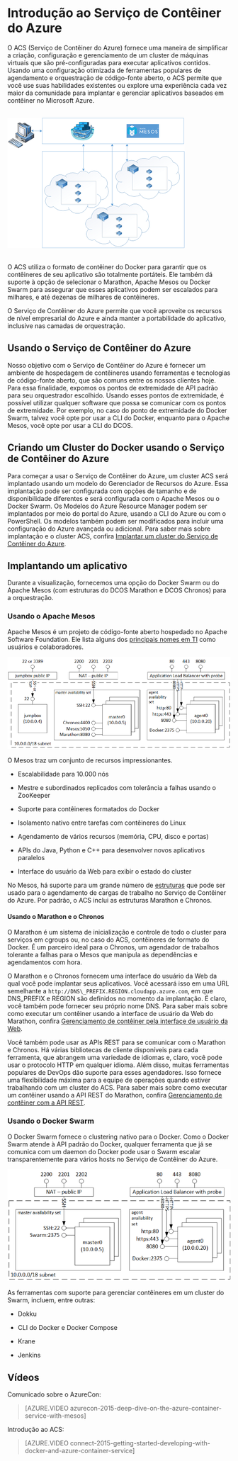 <properties
   pageTitle="Introdução ao Serviço do Contêiner do Azure | Microsoft Azure"
   description="O ACS (Serviço de Contêiner do Azure) fornece uma maneira de simplificar a criação, configuração e gerenciamento de um cluster de máquinas virtuais que são pré-configuradas para executar aplicativos contidos."
   services="container-service"
   documentationCenter=""
   authors="rgardler"
   manager="timlt"
   editor=""
   tags="acs, azure-container-service"
   keywords="Docker, Contêineres, Microsserviços, Mesos, Azure"/>
   
<tags
   ms.service="container-service"
   ms.devlang="na"
   ms.topic="article"
   ms.tgt_pltfrm="na"
   ms.workload="na"
   ms.date="02/16/2016"
   ms.author="rogardle"/>

# Introdução ao Serviço de Contêiner do Azure

O ACS (Serviço de Contêiner do Azure) fornece uma maneira de simplificar a criação, configuração e gerenciamento de um cluster de máquinas virtuais que são pré-configuradas para executar aplicativos contidos. Usando uma configuração otimizada de ferramentas populares de agendamento e orquestração de código-fonte aberto, o ACS permite que você use suas habilidades existentes ou explore uma experiência cada vez maior da comunidade para implantar e gerenciar aplicativos baseados em contêiner no Microsoft Azure.

<br /> ![O ACS fornece um meio para gerenciar os aplicativos contidos em vários hosts no Azure.](./media/acs-intro/acs-cluster.png) <br /><br />

O ACS utiliza o formato de contêiner do Docker para garantir que os contêineres de seu aplicativo são totalmente portáteis. Ele também dá suporte à opção de selecionar o Marathon, Apache Mesos ou Docker Swarm para assegurar que esses aplicativos podem ser escalados para milhares, e até dezenas de milhares de contêineres.

O Serviço de Contêiner do Azure permite que você aproveite os recursos de nível empresarial do Azure e ainda manter a portabilidade do aplicativo, inclusive nas camadas de orquestração.

Usando o Serviço de Contêiner do Azure
-----------------------------

Nosso objetivo com o Serviço de Contêiner do Azure é fornecer um ambiente de hospedagem de contêineres usando ferramentas e tecnologias de código-fonte aberto, que são comuns entre os nossos clientes hoje. Para essa finalidade, expomos os pontos de extremidade de API padrão para seu orquestrador escolhido. Usando esses pontos de extremidade, é possível utilizar qualquer software que possa se comunicar com os pontos de extremidade. Por exemplo, no caso do ponto de extremidade do Docker Swarm, talvez você opte por usar a CLI do Docker, enquanto para o Apache Mesos, você opte por usar a CLI do DCOS.

Criando um Cluster do Docker usando o Serviço de Contêiner do Azure
-------------------------------------------------------

Para começar a usar o Serviço de Contêiner do Azure, um cluster ACS será implantado usando um modelo do Gerenciador de Recursos do Azure. Essa implantação pode ser configurada com opções de tamanho e de disponibilidade diferentes e será configurada com o Apache Mesos ou o Docker Swarm. Os Modelos do Azure Resource Manager podem ser implantados por meio do portal do Azure, usando a CLI do Azure ou com o PowerShell. Os modelos também podem ser modificados para incluir uma configuração do Azure avançada ou adicional. Para saber mais sobre implantação e o cluster ACS, confira [Implantar um cluster do Serviço de Contêiner do Azure](./container-service-deployment.md).

Implantando um aplicativo
------------------------

Durante a visualização, fornecemos uma opção do Docker Swarm ou do Apache Mesos (com estruturas do DCOS Marathon e DCOS Chronos) para a orquestração.

### Usando o Apache Mesos

Apache Mesos é um projeto de código-fonte aberto hospedado no Apache Software Foundation. Ele lista alguns dos [principais nomes em TI](http://mesos.apache.org/documentation/latest/powered-by-mesos/) como usuários e colaboradores.

![ACS configurado para o Swarm, mostrando agentes e mestres.](media/acs-intro/acs-mesos.png)

O Mesos traz um conjunto de recursos impressionantes.

-   Escalabilidade para 10.000 nós

-   Mestre e subordinados replicados com tolerância a falhas usando o ZooKeeper

-   Suporte para contêineres formatados do Docker

-   Isolamento nativo entre tarefas com contêineres do Linux

-   Agendamento de vários recursos (memória, CPU, disco e portas)

-   APIs do Java, Python e C++ para desenvolver novos aplicativos paralelos

-   Interface do usuário da Web para exibir o estado do cluster

No Mesos, há suporte para um grande número de [estruturas](http://mesos.apache.org/documentation/latest/frameworks/) que pode ser usado para o agendamento de cargas de trabalho no Serviço de Contêiner do Azure. Por padrão, o ACS inclui as estruturas Marathon e Chronos.

#### Usando o Marathon e o Chronos

O Marathon é um sistema de inicialização e controle de todo o cluster para serviços em cgroups ou, no caso do ACS, contêineres de formato do Docker. É um parceiro ideal para o Chronos, um agendador de trabalhos tolerante a falhas para o Mesos que manipula as dependências e agendamentos com hora.

O Marathon e o Chronos fornecem uma interface do usuário da Web da qual você pode implantar seus aplicativos. Você acessará isso em uma URL semelhante a `http://DNS\_PREFIX.REGION.cloudapp.azure.com`, em que DNS\_PREFIX e REGION são definidos no momento da implantação. É claro, você também pode fornecer seu próprio nome DNS. Para saber mais sobre como executar um contêiner usando a interface de usuário da Web do Marathon, confira [Gerenciamento de contêiner pela interface de usuário da Web](./container-service-mesos-marathon-ui.md).

Você também pode usar as APIs REST para se comunicar com o Marathon e Chronos. Há várias bibliotecas de cliente disponíveis para cada ferramenta, que abrangem uma variedade de idiomas e, claro, você pode usar o protocolo HTTP em qualquer idioma. Além disso, muitas ferramentas populares de DevOps dão suporte para esses agendadores. Isso fornece uma flexibilidade máxima para a equipe de operações quando estiver trabalhando com um cluster do ACS. Para saber mais sobre como executar um contêiner usando a API REST do Marathon, confira [Gerenciamento de contêiner com a API REST](./container-service-mesos-marathon-rest.md).

### Usando o Docker Swarm

O Docker Swarm fornece o clustering nativo para o Docker. Como o Docker Swarm atende à API padrão do Docker, qualquer ferramenta que já se comunica com um daemon do Docker pode usar o Swarm escalar transparentemente para vários hosts no Serviço de Contêiner do Azure.

![ACS configurado para usar o Apache Mesos, mostrando jumpbox, agentes e mestres.](media/acs-intro/acs-swarm.png)

As ferramentas com suporte para gerenciar contêineres em um cluster do Swarm, incluem, entre outras:

-   Dokku

-   CLI do Docker e Docker Compose

-   Krane

-   Jenkins

Vídeos
------
Comunicado sobre o AzureCon:

> [AZURE.VIDEO azurecon-2015-deep-dive-on-the-azure-container-service-with-mesos]  

Introdução ao ACS:

> [AZURE.VIDEO connect-2015-getting-started-developing-with-docker-and-azure-container-service]

<!---HONumber=AcomDC_0323_2016-->